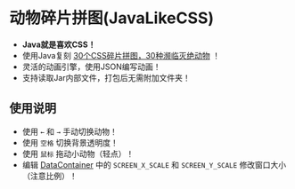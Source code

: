# 动物碎片拼图(JavaLikeCSS)

* **Java就是喜欢CSS！**
* 使用Java复刻 [30个CSS碎片拼图，30种濒临灭绝动物](https://www.webhek.com/misc-res/species-in-pieces/#) ！
* 灵活的动画引擎，使用JSON编写动画！
* 支持读取Jar内部文件，打包后无需附加文件夹！

## 使用说明
* 使用 ```←``` 和 ```→``` 手动切换动物！
* 使用 ```空格``` 切换背景透明度！
* 使用 ```鼠标``` 拖动小动物（轻点）！
* 编辑 [DataContainer](https://github.com/NXY666/AnimalSpeciesInPieces/blob/master/src/org/ybw/nb/DataContainer.java) 中的 ```SCREEN_X_SCALE``` 和 ```SCREEN_Y_SCALE``` 修改窗口大小（注意比例）！
